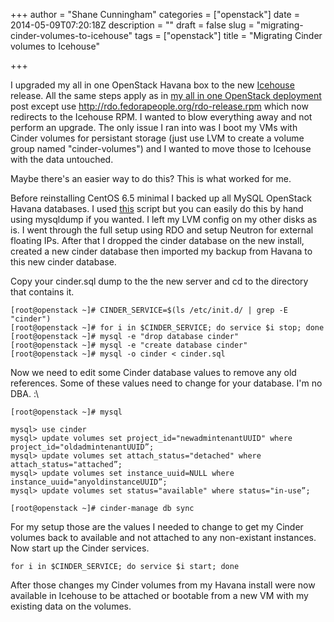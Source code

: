 +++
author = "Shane Cunningham"
categories = ["openstack"]
date = 2014-05-09T07:20:18Z
description = ""
draft = false
slug = "migrating-cinder-volumes-to-icehouse"
tags = ["openstack"]
title = "Migrating Cinder volumes to Icehouse"

+++


I upgraded my all in one OpenStack Havana box to the new [Icehouse](http://www.openstack.org/software/icehouse/) release. All the same steps apply as in [my all in one OpenStack deployment](https://www.cunninghamshane.com/my-all-in-one-openstack-deployment-at-home/) post except use http://rdo.fedorapeople.org/rdo-release.rpm which now redirects to the Icehouse RPM. I wanted to blow everything away and not perform an upgrade. The only issue I ran into was I boot my VMs with Cinder volumes for persistant storage (just use LVM to create a volume group named "cinder-volumes") and I wanted to move those to Icehouse with the data untouched. 

Maybe there's an easier way to do this? This is what worked for me. 

Before reinstalling CentOS 6.5 minimal I backed up all MySQL OpenStack Havana databases. I used [this](https://github.com/rcbops/support-tools/blob/master/havana-tools/database_backup.sh) script but you can easily do this by hand using mysqldump if you wanted. I left my LVM config on my other disks as is. I went through the full setup using RDO and setup Neutron for external floating IPs. After that I dropped the cinder database on the new install, created a new cinder database then imported my backup from Havana to this new cinder database. 

Copy your cinder.sql dump to the the new server and cd to the directory that contains it. 

<pre><code>[root@openstack ~]# CINDER_SERVICE=$(ls /etc/init.d/ | grep -E "cinder")
[root@openstack ~]# for i in $CINDER_SERVICE; do service $i stop; done
[root@openstack ~]# mysql -e "drop database cinder"
[root@openstack ~]# mysql -e "create database cinder"
[root@openstack ~]# mysql -o cinder < cinder.sql
</code></pre>
Now we need to edit some Cinder database values to remove any old references. Some of these values need to change for your database. I'm no DBA. :\
<pre><code>[root@openstack ~]# mysql

mysql> use cinder
mysql> update volumes set project_id="newadmintenantUUID" where project_id="oldadmintenantUUID”;
mysql> update volumes set attach_status="detached" where attach_status="attached”;
mysql> update volumes set instance_uuid=NULL where instance_uuid="anyoldinstanceUUID”;
mysql> update volumes set status="available" where status="in-use”;

[root@openstack ~]# cinder-manage db sync
</code></pre>
For my setup those are the values I needed to change to get my Cinder volumes back to available and not attached to any non-existant instances. Now start up the Cinder services.
<pre><code>for i in $CINDER_SERVICE; do service $i start; done
</code></pre>
After those changes my Cinder volumes from my Havana install were now available in Icehouse to be attached or bootable from a new VM with my existing data on the volumes.